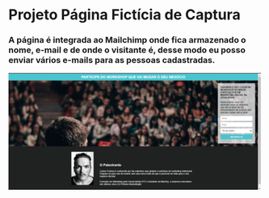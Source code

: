 # Projeto Página Fictícia de Captura

### A página é integrada ao Mailchimp onde fica armazenado o nome, e-mail e de onde o visitante é, desse modo eu posso enviar vários e-mails para as pessoas cadastradas.

<p aling="center">
<img width="500" src="src/workshop.png">
</p>
